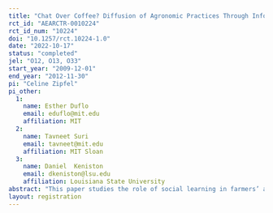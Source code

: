 ```yaml
---
title: "Chat Over Coffee? Diffusion of Agronomic Practices Through Information Networks in Rwanda"
rct_id: "AEARCTR-0010224"
rct_id_num: "10224"
doi: "10.1257/rct.10224-1.0"
date: "2022-10-17"
status: "completed"
jel: "O12, O13, O33"
start_year: "2009-12-01"
end_year: "2012-11-30"
pi: "Celine Zipfel"
pi_other:
  1:
    name: Esther Duflo
    email: eduflo@mit.edu
    affiliation: MIT
  2:
    name: Tavneet Suri
    email: tavneet@mit.edu
    affiliation: MIT Sloan
  3:
    name: Daniel  Keniston
    email: dkeniston@lsu.edu
    affiliation: Louisiana State University
abstract: "This paper studies the role of social learning in farmers’ adoption of improved coffee practices, in the context of training field experiment in Rwanda. While the program improved knowledge of all trained best practices and strengthened social networks, detailed tree audits reveal limited impacts on adoption. We find no evidence of diffusion through farmers’ networks; instead, control households experienced negative spillovers in high treatment concentration areas. This explains much of the 7% higher yields of treatment farmers compared to the control post training. Our results highlight the challenges of information diffusion in agricultural extension programs."
layout: registration
---
```


